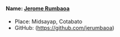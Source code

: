 #### Name: [Jerome Rumbaoa](https://github.com/jerumbaoa)
- Place: Midsayap, Cotabato
- GitHub: (https://github.com/jerumbaoa)
